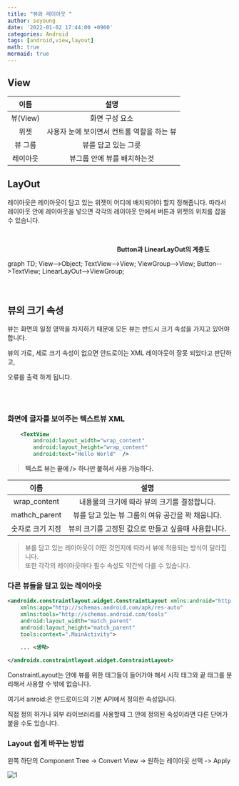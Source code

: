 ```yaml
---
title: "뷰와 레이아웃 "
author: seyoung
date: '2022-01-02 17:44:00 +0900'
categories: Android
tags: [android,view,layout]
math: true
mermaid: true
---
```


## View 


|이름| 설명 |
|:--:|:--:|
|뷰(View)  |화면 구성 요소  |
|위젯  |사용자 눈에 보이면서 컨트롤 역할을 하는 뷰 |
|뷰 그룹| 뷰를 담고 있는 그릇|
|레이아웃| 뷰그룹 안에 뷰를 배치하는것|

## LayOut

레이아웃은 레이아웃이 담고 있는 위젯이 어디에 배치되어야 할지 정해줍니다. 
따라서 레이아웃 안에 레이아웃을 넣으면 각각의 레이아웃 안에서 버튼과 위젯의 위치를 잡을 수 있습니다.


<br>

　　　　　 　　　　　 　　　　　 &nbsp; &nbsp; &nbsp;   **Button과 LinearLayOut의 계층도**

<div class="mermaid"> 
  graph TD; View-->Object; TextView-->View; ViewGroup-->View; Button-->TextView; LinearLayOut-->ViewGroup; 
</div>
<br><br>

## 뷰의 크기 속성

뷰는 화면의 일정 영역을 차지하기 때문에 모든 뷰는 반드시 크기 속성을 가지고 있어야 합니다.

뷰의 가로, 세로 크기 속성이 없으면 안드로이는 XML 레이아웃이 잘못 되었다고 판단하고,<br>

오류를 출력 하게 됩니다.

<br><br>


### 화면에 글자를 보여주는 텍스트뷰 XML

```xml
    <TextView
        android:layout_width="wrap_content"
        android:layout_height="wrap_content"
        android:text="Hello World"  />
```

> **텍스트 뷰는 끝에 /> 하나만 붙혀서 사용 가능하다.**


|이름| 설명 |
|:--:|:--:|
|wrap_content|내용물의 크기에 따라 뷰의 크기를 결정합니다.|
|mathch_parent|뷰를 담고 있는 뷰 그룹의 여유 공간을 꽉 채웁니다.|
|숫자로 크기 지정| 뷰의 크기를 고정된 값으로 만들고 싶을때 사용합니다.|

> 뷰를 담고 있는 레이아웃이 어떤 것인지에 따라서 뷰에 적용되는 방식이 달라집니다.<br>
  또한 각각의 레이아웃마다 필수 속성도 약간씩 다를 수 있습니다.



### 다른 뷰들을 담고 있는 레이아웃

```xml
<androidx.constraintlayout.widget.ConstraintLayout xmlns:android="http://schemas.android.com/apk/res/android"
    xmlns:app="http://schemas.android.com/apk/res-auto"
    xmlns:tools="http://schemas.android.com/tools"
    android:layout_width="match_parent"
    android:layout_height="match_parent"
    tools:context=".MainActivity">

    ... <생략>
    
</androidx.constraintlayout.widget.ConstraintLayout>
```

ConstraintLayout는 안에 뷰를 위한 태그들이 들어가야 해서 시작 태그와 끝 태그를 분리해서 사용할 수 밖에 없습니다.

여기서 anroid:은 안드로이드의 기본 API에서 정의한 속성입니다.

직접 정의 하거나 외부 라이브러리를 사용할때 그 안에 정의된 속성이라면 다른 단어가 붙을 수도 있습니다.

### Layout 쉽게 바꾸는 방법

왼쪽 하단의 Component Tree -> Convert View -> 원하는 레이아웃 선택 -> Apply

![1](https://user-images.githubusercontent.com/54762273/147871657-0ac7ff7e-bae5-420a-bdc5-6cf52f113792.jpg)





